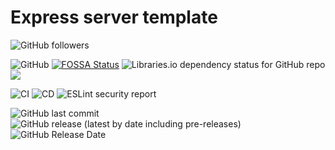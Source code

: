 # Express server template

![GitHub followers](https://img.shields.io/github/followers/Tale152?style=social)

![GitHub](https://img.shields.io/github/license/Tale152/express-server-template)
[![FOSSA Status](https://app.fossa.com/api/projects/git%2Bgithub.com%2FTale152%2Fexpress-server-template.svg?type=shield)](https://app.fossa.com/projects/git%2Bgithub.com%2FTale152%2Fexpress-server-template?ref=badge_shield)
![Libraries.io dependency status for GitHub repo](https://img.shields.io/librariesio/github/Tale152/express-server-template)
![](https://img.shields.io/badge/Coverage-97%25-83A603.svg?prefix=$coverage$)

![CI](https://github.com/Tale152/express-server-template/actions/workflows/on-push.yml/badge.svg)
![CD](https://github.com/Tale152/express-server-template/actions/workflows/on-release.yml/badge.svg)
![ESLint security report](https://github.com/Tale152/express-server-template/actions/workflows/eslint-security-report.yml/badge.svg)

![GitHub last commit](https://img.shields.io/github/last-commit/Tale152/express-server-template)
![GitHub release (latest by date including pre-releases)](https://img.shields.io/github/v/release/Tale152/express-server-template?include_prereleases)
![GitHub Release Date](https://img.shields.io/github/release-date/Tale152/express-server-template)
